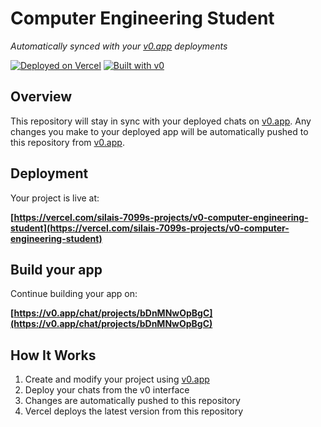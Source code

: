 # Computer Engineering Student

*Automatically synced with your [v0.app](https://v0.app) deployments*

[![Deployed on Vercel](https://img.shields.io/badge/Deployed%20on-Vercel-black?style=for-the-badge&logo=vercel)](https://vercel.com/silais-7099s-projects/v0-computer-engineering-student)
[![Built with v0](https://img.shields.io/badge/Built%20with-v0.app-black?style=for-the-badge)](https://v0.app/chat/projects/bDnMNwOpBgC)

## Overview

This repository will stay in sync with your deployed chats on [v0.app](https://v0.app).
Any changes you make to your deployed app will be automatically pushed to this repository from [v0.app](https://v0.app).

## Deployment

Your project is live at:

**[https://vercel.com/silais-7099s-projects/v0-computer-engineering-student](https://vercel.com/silais-7099s-projects/v0-computer-engineering-student)**

## Build your app

Continue building your app on:

**[https://v0.app/chat/projects/bDnMNwOpBgC](https://v0.app/chat/projects/bDnMNwOpBgC)**

## How It Works

1. Create and modify your project using [v0.app](https://v0.app)
2. Deploy your chats from the v0 interface
3. Changes are automatically pushed to this repository
4. Vercel deploys the latest version from this repository
